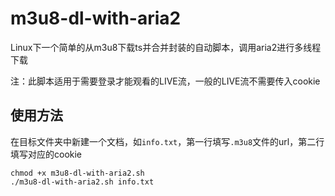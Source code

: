 # m3u8-dl-with-aria2

Linux下一个简单的从m3u8下载ts并合并封装的自动脚本，调用aria2进行多线程下载

注：此脚本适用于需要登录才能观看的LIVE流，一般的LIVE流不需要传入cookie

## 使用方法

在目标文件夹中新建一个文档，如`info.txt`，第一行填写`.m3u8`文件的url，第二行填写对应的cookie

```
chmod +x m3u8-dl-with-aria2.sh
./m3u8-dl-with-aria2.sh info.txt
```
